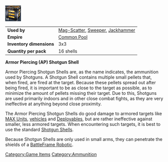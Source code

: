 ![](/images/Apshotgunshell.jpg "Apshotgunshell.jpg")

|                          |                                                                                                              |
| ------------------------ | ------------------------------------------------------------------------------------------------------------ |
| **Used by**              | [Mag-Scatter](/Mag-Scatter "wikilink"), [Sweeper](/Sweeper "wikilink"), [Jackhammer](/Jackhammer "wikilink") |
| **Empire**               | [Common Pool](/Common_Pool "wikilink")                                                                       |
| **Inventory dimensions** | 3x3                                                                                                          |
| **Quantity per pack**    | 16 shells                                                                                                    |

**Armor Piercing (AP) Shotgun Shell**

Armor Piercing Shotgun Shells are, as the name indicates, the ammunition
used by Shotguns. A Shotgun Shell contains multiple small pellets that,
when fired, are fired at the target. Because these pellets spread out
after being fired, it is important to be as close to the target as
possible, as to minimize the amount of pellets missing their target. Due
to this, Shotguns are used primarily indoors and in other close combat
fights, as they are very ineffective at anything beyond close proximity.

The Armor Piercing Shotgun Shells do good damage to armored targets like
[MAX Units](/MAX "wikilink"), [vehicles](/vehicle "wikilink") and
[Deployables](/Adaptive_Construction_Engine "wikilink"), but are rather
ineffective against smaller, less armored targets. When encountering
such targets, it is best to use the standard [Shotgun
Shells](/Shotgun_Shell "wikilink").

Because Shotgun Shells are only used in small arms, they can penetrate
the shields of a [BattleFrame Robotic](/BattleFrame_Robotics "wikilink").

[Category:Game Items](/Category:Game_Items "wikilink")
[Category:Ammunition](/Category:Ammunition "wikilink")
